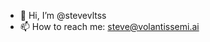 - 👋 Hi, I’m @stevevltss
- 📫 How to reach me: steve@volantissemi.ai

<!---
stevevltss/stevevltss is a ✨ special ✨ repository because its `README.md` (this file) appears on your GitHub profile.
You can click the Preview link to take a look at your changes.
--->
